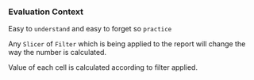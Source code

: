 ### Evaluation Context 

Easy to `understand` and easy to forget so `practice`

Any `Slicer` of `Filter` which is being applied to the report will change the way the number is calculated.

Value of each cell is calculated according to filter applied.

